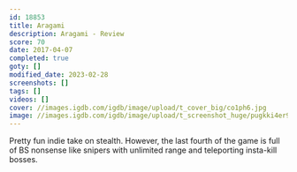 ```yaml
---
id: 18853
title: Aragami
description: Aragami - Review
score: 70
date: 2017-04-07
completed: true
goty: []
modified_date: 2023-02-28
screenshots: []
tags: []
videos: []
cover: //images.igdb.com/igdb/image/upload/t_cover_big/co1ph6.jpg
image: //images.igdb.com/igdb/image/upload/t_screenshot_huge/pugkki4er9lqdvwub1qm.jpg
---
```

Pretty fun indie take on stealth. However, the last fourth of the game is full of BS nonsense like snipers with unlimited range and teleporting insta-kill bosses.